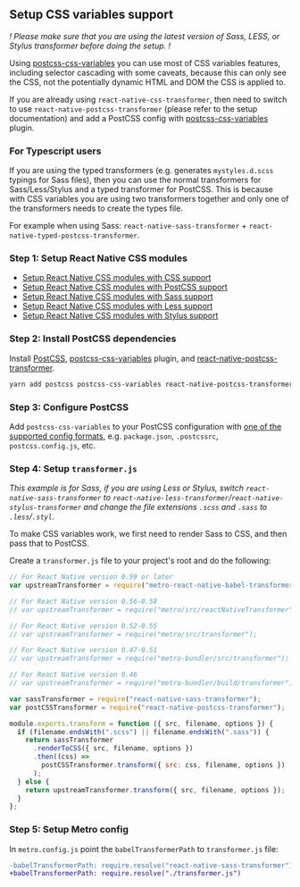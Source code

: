 ## Setup CSS variables support

_! Please make sure that you are using the latest version of Sass, LESS, or Stylus transformer before doing the setup. !_

Using [postcss-css-variables](https://github.com/MadLittleMods/postcss-css-variables#readme) you can use most of CSS variables features, including selector cascading with some caveats, because this can only see the CSS, not the potentially dynamic HTML and DOM the CSS is applied to.

If you are already using `react-native-css-transformer`, then need to switch to use `react-native-postcss-transformer` (please refer to the setup documentation) and add a PostCSS config with [postcss-css-variables](https://github.com/MadLittleMods/postcss-css-variables#readme) plugin.

### For Typescript users

If you are using the typed transformers (e.g. generates `mystyles.d.scss` typings for Sass files), then you can use the normal transformers for Sass/Less/Stylus and a typed transformer for PostCSS. This is because with CSS variables you are using two transformers together and only one of the transformers needs to create the types file.

For example when using Sass: `react-native-sass-transformer` + `react-native-typed-postcss-transformer`.

### Step 1: Setup React Native CSS modules

- [Setup React Native CSS modules with CSS support](setup-css.md)
- [Setup React Native CSS modules with PostCSS support](setup-postcss.md)
- [Setup React Native CSS modules with Sass support](setup-sass.md)
- [Setup React Native CSS modules with Less support](setup-less.md)
- [Setup React Native CSS modules with Stylus support](setup-stylus.md)

### Step 2: Install PostCSS dependencies

Install [PostCSS](https://postcss.org/), [postcss-css-variables](https://github.com/MadLittleMods/postcss-css-variables#readme) plugin, and [react-native-postcss-transformer](https://github.com/kristerkari/react-native-postcss-transformer).

```sh
yarn add postcss postcss-css-variables react-native-postcss-transformer --dev
```

### Step 3: Configure PostCSS

Add `postcss-css-variables` to your PostCSS configuration with [one of the supported config formats](https://github.com/michael-ciniawsky/postcss-load-config), e.g. `package.json`, `.postcssrc`, `postcss.config.js`, etc.

### Step 4: Setup `transformer.js`

_This example is for Sass, if you are using Less or Stylus, switch `react-native-sass-transformer` to `react-native-less-transformer`/`react-native-stylus-transformer` and change the file extensions `.scss` and `.sass` to `.less`/`.styl`._

To make CSS variables work, we first need to render Sass to CSS, and then pass that to PostCSS.

Create a `transformer.js` file to your project's root and do the following:

```js
// For React Native version 0.59 or later
var upstreamTransformer = require("metro-react-native-babel-transformer");

// For React Native version 0.56-0.58
// var upstreamTransformer = require("metro/src/reactNativeTransformer");

// For React Native version 0.52-0.55
// var upstreamTransformer = require("metro/src/transformer");

// For React Native version 0.47-0.51
// var upstreamTransformer = require("metro-bundler/src/transformer");

// For React Native version 0.46
// var upstreamTransformer = require("metro-bundler/build/transformer");

var sassTransformer = require("react-native-sass-transformer");
var postCSSTransformer = require("react-native-postcss-transformer");

module.exports.transform = function ({ src, filename, options }) {
  if (filename.endsWith(".scss") || filename.endsWith(".sass")) {
    return sassTransformer
      .renderToCSS({ src, filename, options })
      .then((css) =>
        postCSSTransformer.transform({ src: css, filename, options })
      );
  } else {
    return upstreamTransformer.transform({ src, filename, options });
  }
};
```

### Step 5: Setup Metro config

In `metro.config.js` point the `babelTransformerPath` to `transformer.js` file:

```diff
-babelTransformerPath: require.resolve("react-native-sass-transformer")
+babelTransformerPath: require.resolve("./transformer.js")
```
